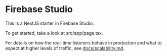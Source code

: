 # Firebase Studio

This is a NextJS starter in Firebase Studio.

To get started, take a look at src/app/page.tsx.

For details on how the real-time listeners behave in production and what to expect at higher levels of traffic, see [docs/scalability.md](docs/scalability.md).
